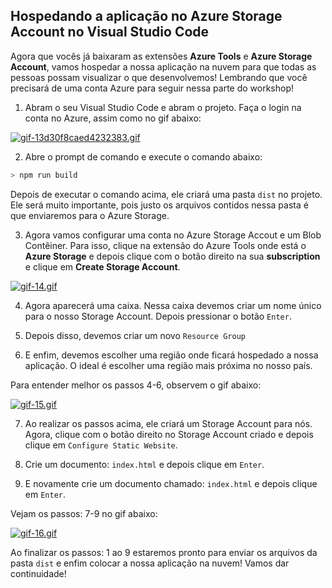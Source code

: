 ## Hospedando a aplicação no Azure Storage Account no Visual Studio Code 

Agora que vocês já baixaram as extensões **Azure Tools** e **Azure Storage Account**, vamos hospedar a nossa aplicação na nuvem para que todas as pessoas possam visualizar o que desenvolvemos! Lembrando que você precisará de uma conta Azure para seguir nessa parte do workshop!

1. Abram o seu Visual Studio Code e abram o projeto. Faça o login na conta no Azure, assim como no gif abaixo:

[![gif-13d30f8caed4232383.gif](https://s3.gifyu.com/images/gif-13d30f8caed4232383.gif)](https://gifyu.com/image/E04p)

2. Abre o prompt de comando e execute o comando abaixo:

```bash
> npm run build
```

Depois de executar o comando acima, ele criará uma pasta `dist` no projeto. Ele será muito importante, pois justo os arquivos contidos nessa pasta é que enviaremos para o Azure Storage.

3. Agora vamos configurar uma conta no Azure Storage Accout e um Blob Contêiner. Para isso, clique na extensão do Azure Tools onde está o **Azure Storage** e depois clique com o botão direito na sua **subscription** e clique em **Create Storage Account**.

[![gif-14.gif](https://s3.gifyu.com/images/gif-14.gif)](https://gifyu.com/image/E04f)

4. Agora aparecerá uma caixa. Nessa caixa devemos criar um nome único para o nosso Storage Account. Depois pressionar o botão `Enter`.

5. Depois disso, devemos criar um novo `Resource Group`

6. E enfim, devemos escolher uma região onde ficará hospedado a nossa aplicação. O ideal é escolher uma região mais próxima no nosso país.

Para entender melhor os passos 4-6, observem o gif abaixo:

[![gif-15.gif](https://s3.gifyu.com/images/gif-15.gif)](https://gifyu.com/image/E04e)

7. Ao realizar os passos acima, ele criará um Storage Account para nós. Agora, clique com o botão direito no Storage Account criado e depois clique em `Configure Static Website`. 

8. Crie um documento: `index.html` e depois clique em `Enter`.

9. E novamente crie um documento chamado: `index.html` e depois clique em `Enter`.

Vejam os passos: 7-9 no gif abaixo:

[![gif-16.gif](https://s3.gifyu.com/images/gif-16.gif)](https://gifyu.com/image/E06S)

Ao finalizar os passos: 1 ao 9 estaremos pronto para enviar os arquivos da pasta `dist` e enfim colocar a nossa aplicação na nuvem! Vamos dar continuidade!







